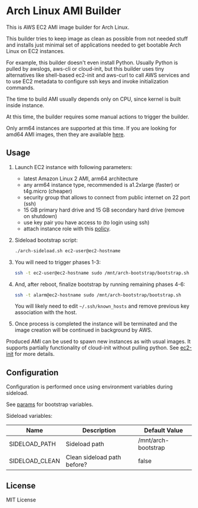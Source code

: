 # Arch Linux AMI Builder

This is AWS EC2 AMI image builder for Arch Linux.

This builder tries to keep image as clean as possible from not needed stuff and
installs just minimal set of applications needed to get bootable Arch Linux
on EC2 instances.

For example, this builder doesn't even install Python. Usually Python is pulled
by awslogs, aws-cli or cloud-init, but this builder uses tiny alternatives
like shell-based ec2-init and aws-curl to call AWS services and to use EC2
metadata to configure ssh keys and invoke initialization commands.

The time to build AMI usually depends only on CPU, since kernel is built inside
instance.

At this time, the builder requires some manual actions to trigger the builder.

Only arm64 instances are supported at this time. If you are looking for amd64
AMI images, then they are available
[here](https://www.uplinklabs.net/projects/arch-linux-on-ec2/).

## Usage

1. Launch EC2 instance with following parameters:

    - latest Amazon Linux 2 AMI, arm64 architecture
    - any arm64 instance type, recommended is a1.2xlarge (faster) or t4g.micro (cheaper)
    - security group that allows to connect from public internet on 22 port (ssh)
    - 15 GB primary hard drive and 15 GB secondary hard drive (remove on shutdown)
    - use key pair you have access to (to login using ssh)
    - attach instance role with this [policy](lib/config/ec2-policy.json).

2. Sideload bootstrap script:

    ```sh
    ./arch-sideload.sh ec2-user@ec2-hostname
    ```

3. You will need to trigger phases 1-3:

    ```sh
    ssh -t ec2-user@ec2-hostname sudo /mnt/arch-bootstrap/bootstrap.sh
    ```

4. And, after reboot, finalize bootstrap by running remaining phases 4-6:

    ```sh
    ssh -t alarm@ec2-hostname sudo /mnt/arch-bootstrap/bootstrap.sh
    ```

    You will likely need to edit `~/.ssh/known_hosts` and remove previous
    key association with the host.

5. Once process is completed the instance will be terminated and the image
   creation will be continued in background by AWS.

Produced AMI can be used to spawn new instances as with usual images. It supports
partially functionality of cloud-init without pulling python. See
[ec2-init](https://github.com/sormy/ec2-init) for more details.

## Configuration

Configuration is performed once using environment variables during sideload.

See [params](lib/bootstrap/params.sh) for bootstrap variables.

Sideload variables:

| Name           | Description                 | Default Value       |
| -------------- | --------------------------- | ------------------- |
| SIDELOAD_PATH  | Sideload path               | /mnt/arch-bootstrap |
| SIDELOAD_CLEAN | Clean sideload path before? | false               |

## License

MIT License

